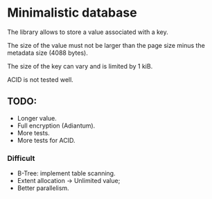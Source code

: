 # Minimalistic database

The library allows to store a value associated with a key.

The size of the value must not be larger than the page size minus the metadata size (4088 bytes).

The size of the key can vary and is limited by 1 kiB.

ACID is not tested well.

## TODO:

* Longer value.
* Full encryption (Adiantum).
* More tests.
* More tests for ACID.

### Difficult

* B-Tree: implement table scanning.
* Extent allocation -> Unlimited value;
* Better parallelism.
